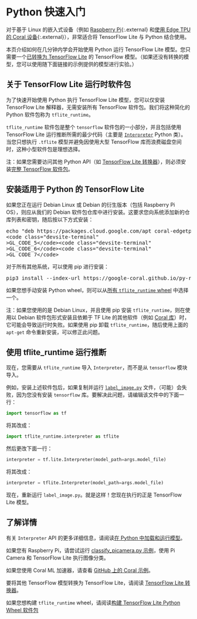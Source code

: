 # Python 快速入门

对于基于 Linux 的嵌入式设备（例如 [Raspberry Pi](https://www.raspberrypi.org/){:.external} 和[使用 Edge TPU 的 Coral 设备](https://coral.withgoogle.com/){:.external}），非常适合将 TensorFlow Lite 与 Python 结合使用。

本页介绍如何在几分钟内学会开始使用 Python 运行 TensorFlow Lite 模型。您只需要一个[已转换为 TensorFlow Lite](../convert/) 的 TensorFlow 模型。（如果还没有转换的模型，您可以使用随下面链接的示例提供的模型进行实验。）

## 关于 TensorFlow Lite 运行时软件包

为了快速开始使用 Python 执行 TensorFlow Lite 模型，您可以仅安装 TensorFlow Lite 解释器，无需安装所有 TensorFlow 软件包。我们将这种简化的 Python 软件包称为 `tflite_runtime`。

`tflite_runtime` 软件包是整个 `tensorflow` 软件包的一小部分，并且包括使用 TensorFlow Lite 运行推断所需的最少代码（主要是 [`Interpreter`](https://www.tensorflow.org/api_docs/python/tf/lite/Interpreter) Python 类）。当您只想执行 `.tflite` 模型并避免因使用大型 TensorFlow 库而浪费磁盘空间时，这种小型软件包是理想选择。

注：如果您需要访问其他 Python API（如 [TensorFlow Lite 转换器](../convert/python_api.md)），则必须安装[完整 TensorFlow 软件包](https://www.tensorflow.org/install/)。

## 安装适用于 Python 的 TensorFlow Lite

如果您正在运行 Debian Linux 或 Debian 的衍生版本（包括 Raspberry Pi OS），则应从我们的 Debian 软件包仓库中进行安装。这要求您向系统添加新的仓库列表和密钥，随后按以下方式安装：

<pre class="devsite-terminal">echo "deb https://packages.cloud.google.com/apt coral-edgetpu-stable main" | sudo tee /etc/apt/sources.list.d/coral-edgetpu.list
&lt;code class="devsite-terminal"
&gt;GL_CODE_5&lt;/code&gt;&lt;code class="devsite-terminal"
&gt;GL_CODE_6&lt;/code&gt;&lt;code class="devsite-terminal"
&gt;GL_CODE_7&lt;/code&gt;
</pre>

对于所有其他系统，可以使用 pip 进行安装：

<pre class="devsite-terminal devsite-click-to-copy">pip3 install --index-url https://google-coral.github.io/py-repo/ tflite_runtime
</pre>

如果您想手动安装 Python wheel，则可以从[所有 `tflite_runtime` wheel](https://github.com/google-coral/pycoral/releases/) 中选择一个。

注：如果您使用的是 Debian Linux，并且使用 pip 安装 `tflite_runtime`，则在使用以 Debian 软件包形式安装且依赖于 TF Lite 的其他软件（例如 [Coral 库](https://coral.ai/software/)）时，它可能会导致运行时失败。如果使用 pip 卸载 `tflite_runtime`，随后使用上面的 `apt-get` 命令重新安装，可以修正此问题。

## 使用 tflite_runtime 运行推断

现在，您需要从 `tflite_runtime` 导入 `Interpreter`，而不是从 `tensorflow` 模块导入。

例如，安装上述软件包后，如果复制并运行 [`label_image.py`](https://github.com/tensorflow/tensorflow/tree/master/tensorflow/lite/examples/python/) 文件，（可能）会失败，因为您没有安装 `tensorflow` 库。要解决此问题，请编辑该文件中的下面一行：

```python
import tensorflow as tf
```

将其改成：

```python
import tflite_runtime.interpreter as tflite
```

然后更改下面一行：

```python
interpreter = tf.lite.Interpreter(model_path=args.model_file)
```

将其改成：

```python
interpreter = tflite.Interpreter(model_path=args.model_file)
```

现在，重新运行 `label_image.py`。就是这样！您现在执行的正是 TensorFlow Lite 模型。

## 了解详情

有关 `Interpreter` API 的更多详细信息，请阅读[在 Python 中加载和运行模型](inference.md#load-and-run-a-model-in-python)。

如果您有 Raspberry Pi，请尝试运行 [classify_picamera.py 示例](https://github.com/tensorflow/examples/tree/master/lite/examples/image_classification/raspberry_pi)，使用 Pi Camera 和 TensorFlow Lite 执行图像分类。

如果您使用 Coral ML 加速器，请查看 [GitHub 上的 Coral 示例](https://github.com/google-coral/tflite/tree/master/python/examples)。

要将其他 TensorFlow 模型转换为 TensorFlow Lite，请阅读 [TensorFlow Lite 转换器](../convert/)。

如果您想构建 `tflite_runtime` wheel，请阅读[构建 TensorFlow Lite Python Wheel 软件包](build_cmake_pip.md)
